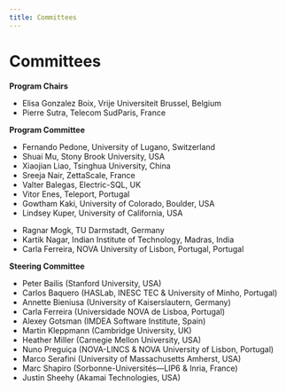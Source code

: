 ```yaml
---
title: Committees
---
```

# Committees

**Program Chairs**
* Elisa Gonzalez Boix, Vrije Universiteit Brussel, Belgium
* Pierre Sutra, Telecom SudParis, France

**Program Committee**
<!-- * ? Mathieu Perrin / Achour Mostefaoui, Nantes University, France -->
* Fernando Pedone, University of Lugano, Switzerland
* Shuai Mu, Stony Brook University, USA
* Xiaojian Liao, Tsinghua University, China
* Sreeja Nair, ZettaScale, France
* Valter Balegas, Electric-SQL, UK
* Vitor Enes, Teleport, Portugal
* Gowtham Kaki, University of Colorado, Boulder, USA
* Lindsey Kuper, University of California, USA
<!-- * Mae Milano, University of California, USA -->
* Ragnar Mogk, TU Darmstadt, Germany
* Kartik Nagar, Indian Institute of Technology, Madras, India
* Carla Ferreira, NOVA University of Lisbon, Portugal, Portugal


**Steering Committee**
* Peter Bailis (Stanford University, USA)
* Carlos Baquero (HASLab, INESC TEC & University of Minho, Portugal)
* Annette Bieniusa (University of Kaiserslautern, Germany)
* Carla Ferreira (Universidade NOVA de Lisboa, Portugal)
* Alexey Gotsman (IMDEA Software Institute, Spain)
* Martin Kleppmann (Cambridge University, UK)
* Heather Miller (Carnegie Mellon University, USA)
* Nuno Preguiça (NOVA-LINCS & NOVA University of Lisbon, Portugal)
* Marco Serafini (University of Massachusetts Amherst, USA)
* Marc Shapiro (Sorbonne-Universités—LIP6 & Inria, France)
* Justin Sheehy (Akamai Technologies, USA)
